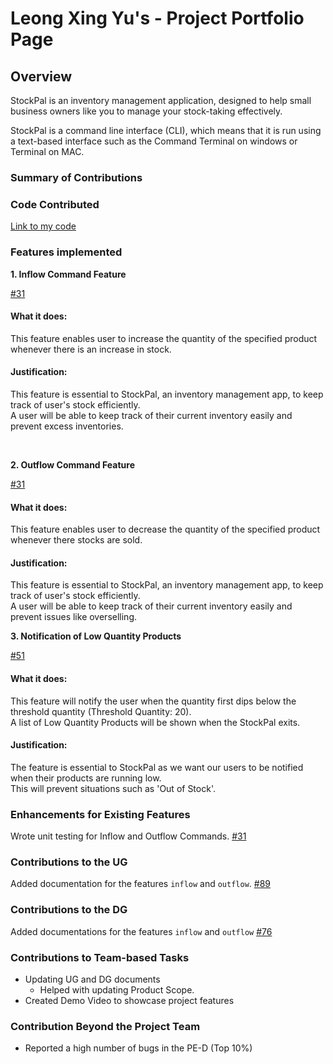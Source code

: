 <!--- @@author leongxingyu --->
# Leong Xing Yu's - Project Portfolio Page

## Overview
StockPal is an inventory management application, designed to help small business owners like you to manage your stock-taking
effectively.

StockPal is a command line interface (CLI), which means that it is run using a text-based interface such as the Command Terminal
on windows or Terminal on MAC. 

### Summary of Contributions
### Code Contributed
[Link to my code](https://nus-cs2113-ay2324s2.github.io/tp-dashboard/?search=T09&sort=groupTitle&sortWithin=title&timeframe=commit&mergegroup=&groupSelect=groupByRepos&breakdown=true&checkedFileTypes=docs~functional-code~test-code~other&since=2024-02-23&tabOpen=true&tabType=authorship&tabAuthor=leongxingyu&tabRepo=AY2324S2-CS2113T-T09-3%2Ftp%5Bmaster%5D&authorshipIsMergeGroup=false&authorshipFileTypes=docs~functional-code~test-code&authorshipIsBinaryFileTypeChecked=false&authorshipIsIgnoredFilesChecked=false)

### Features implemented
**1. Inflow Command Feature**

[#31](https://github.com/AY2324S2-CS2113T-T09-3/tp/pull/31)

#### What it does: <br>
This feature enables user to increase the quantity of the specified product whenever there is an increase in stock.

#### Justification: <br>
This feature is essential to StockPal, an inventory management app, to keep track of user's stock efficiently. <br>
A user will be able to keep track of their current inventory easily and prevent excess inventories.

<br>

**2. Outflow Command Feature**

[#31](https://github.com/AY2324S2-CS2113T-T09-3/tp/pull/31)

#### What it does: <br>
This feature enables user to decrease the quantity of the specified product whenever there stocks are sold.

#### Justification: <br>
This feature is essential to StockPal, an inventory management app, to keep track of user's stock efficiently. <br>
A user will be able to keep track of their current inventory easily and prevent issues like overselling.

**3. Notification of Low Quantity Products**

[#51](https://github.com/AY2324S2-CS2113T-T09-3/tp/pull/51)

#### What it does: <br>
This feature will notify the user when the quantity first dips below the threshold quantity (Threshold Quantity: 20). <br>
A list of Low Quantity Products will be shown when the StockPal exits.

#### Justification: <br>
The feature is essential to StockPal as we want our users to be notified when their products are running low. <br>
This will prevent situations such as 'Out of Stock'.

### Enhancements for Existing Features
Wrote unit testing for Inflow and Outflow Commands.
[#31](https://github.com/AY2324S2-CS2113T-T09-3/tp/pull/31)

### Contributions to the UG
Added documentation for the features `inflow` and `outflow`.
[#89](https://github.com/AY2324S2-CS2113T-T09-3/tp/pull/89)

### Contributions to the DG
Added documentations for the features `inflow` and `outflow`
[#76](https://github.com/AY2324S2-CS2113T-T09-3/tp/pull/76)

### Contributions to Team-based Tasks
- Updating UG and DG documents
    - Helped with updating Product Scope.
- Created Demo Video to showcase project features

### Contribution Beyond the Project Team
- Reported a high number of bugs in the PE-D (Top 10%)
